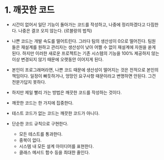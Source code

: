 # 1. 깨끗한 코드
- 시간이 없어서 일단 기능이 돌아가는 코드를 작성하고, 나중에 정리하겠다고 다짐한다. 나중은 결코 오지 않는다. (르블랑의 법칙)

- 나쁜 코드는 개발 속도를 떨어트린다. 그러다 팀의 생산성이 0으로 떨어진다. 팀원들은 재설계를 원하고 관리자는 생산성이 낮아 어쩔 수 없이 
재설계에 자원을 쏟게 된다. 하지만  이러한 새로운 프로젝트는 기존 시스템의 기능을 100% 제공하지 않는 이상 변경되지 않기 때문에 오랫동안 이어지게 된다.

- 본인이 프로그래머라면, 나쁜 코드 때문에 생산성이 떨어지는 것은 전적으로 본인의 책임이다. 일정이 빠듯하거나, 엉망인 요구사항 때문이라고 변명하면 안된다. 그건 전문가답지 못하다.

- 하지만 제일 빨리 가는 방법은 깨끗한 코드를 작성하는 것이다.

- 깨끗한 코드는 한 가지에 집중한다.

- 테스트 코드가 없는 코드는 깨끗한 코드가 아니다.

- 단순한 코드 규칙으로 구현한다.
    - 모든 테스트를 통과한다.
    - 중복이 없다.
    - 시스템 내 모든 설계 아이디어를 표현한다.
    - 클래스 메서드 함수 등을 최대한 줄인다.